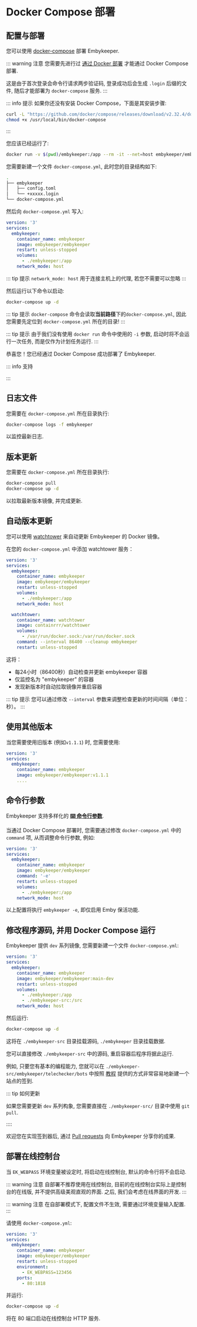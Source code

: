# Docker Compose 部署

## 配置与部署

您可以使用 [docker-compose](https://docs.docker.com/compose/install/standalone/) 部署 Embykeeper.

::: warning 注意
您需要先进行过 [通过 Docker 部署](/guide/Linux-Docker-部署) 才能通过 Docker Compose 部署.

这是由于首次登录会命令行请求两步验证码, 登录成功后会生成 `.login` 后缀的文件, 随后才能部署为 `docker-compose` 服务.
:::

::: info 提示
如果你还没有安装 Docker Compose，下面是其安装步骤:

```bash
curl -L "https://github.com/docker/compose/releases/download/v2.32.4/docker-compose-$(uname -s)-$(uname -m)" -o /usr/local/bin/docker-compose
chmod +x /usr/local/bin/docker-compose
```

:::

您应该已经运行了:

```bash
docker run -v $(pwd)/embykeeper:/app --rm -it --net=host embykeeper/embykeeper -i
```

您需要新建一个文件 `docker-compose.yml`, 此时您的目录结构如下:

```bash
.
├── embykeeper
│   ├── config.toml
│   └── +xxxxx.login
└── docker-compose.yml
```

然后向 `docker-compose.yml` 写入:

```yaml
version: '3'
services:
  embykeeper:
    container_name: embykeeper
    image: embykeeper/embykeeper
    restart: unless-stopped
    volumes:
      - ./embykeeper:/app
    network_mode: host
```

::: tip 提示
`network_mode: host` 用于连接主机上的代理, 若您不需要可以忽略
:::

然后运行以下命令以启动:

```bash
docker-compose up -d
```

::: tip 提示
`docker-compose` 命令会读取**当前路径**下的`docker-compose.yml`, 因此您需要先定位到 `docker-compose.yml` 所在的目录!
:::

::: tip 提示
由于我们没有使用 `docker run` 命令中使用的 `-i` 参数, 启动时将不会运行一次任务, 而是仅作为计划任务运行.
:::

恭喜您！您已经通过 Docker Compose 成功部署了 Embykeeper.

::: info 支持

<!--@include: ./_支持.md-->

:::

## 日志文件

您需要在 `docker-compose.yml` 所在目录执行:

```bash
docker-compose logs -f embykeeper
```

以监控最新日志.

## 版本更新

您需要在 `docker-compose.yml` 所在目录执行:

```bash
docker-compose pull
docker-compose up -d
```

以拉取最新版本镜像, 并完成更新.

## 自动版本更新

您可以使用 [watchtower](https://github.com/containrrr/watchtower) 来自动更新 Embykeeper 的 Docker 镜像。

在您的 `docker-compose.yml` 中添加 watchtower 服务：

```yaml
version: '3'
services:
  embykeeper:
    container_name: embykeeper
    image: embykeeper/embykeeper
    restart: unless-stopped
    volumes:
      - ./embykeeper:/app
    network_mode: host

  watchtower:
    container_name: watchtower
    image: containrrr/watchtower
    volumes:
      - /var/run/docker.sock:/var/run/docker.sock
    command: --interval 86400 --cleanup embykeeper
    restart: unless-stopped
```

这将：

- 每24小时（86400秒）自动检查并更新 embykeeper 容器
- 仅监控名为 "embykeeper" 的容器
- 发现新版本时自动拉取镜像并重启容器

::: tip 提示
您可以通过修改 `--interval` 参数来调整检查更新的时间间隔（单位：秒）。
:::

## 使用其他版本

当您需要使用旧版本 (例如`v1.1.1`) 时, 您需要使用:

```yaml
version: '3'
services:
  embykeeper:
    container_name: embykeeper
    image: embykeeper/embykeeper:v1.1.1
    ....
```

## 命令行参数

Embykeeper 支持多样化的 [**⌨️ 命令行参数**](/guide/命令行参数).

<!-- #region command -->

当通过 Docker Compose 部署时, 您需要通过修改 `docker-compose.yml` 中的 `command` 项, 从而调整命令行参数, 例如:

```yaml
version: '3'
services:
  embykeeper:
    container_name: embykeeper
    image: embykeeper/embykeeper
    command: '-e'
    restart: unless-stopped
    volumes:
      - ./embykeeper:/app
    network_mode: host
```

<!-- #endregion command -->

以上配置将执行 `embykeeper -e`, 即仅启用 Emby 保活功能.

## 修改程序源码, 并用 Docker Compose 运行

Embykeeper 提供 `dev` 系列镜像, 您需要新建一个文件 `docker-compose.yml`:

```yaml
version: '3'
services:
  embykeeper:
    container_name: embykeeper
    image: embykeeper/embykeeper:main-dev
    restart: unless-stopped
    volumes:
      - ./embykeeper:/app
      - ./embykeeper-src:/src
    network_mode: host
```

然后运行:

```bash
docker-compose up -d
```

这将在 `./embykeeper-src` 目录挂载源码, `./embykeeper` 目录挂载数据.

您可以直接修改 `./embykeeper-src` 中的源码, 重启容器后程序将据此运行.

例如, 只要您有基本的编程能力, 您就可以在 `./embykeeper-src/embykeeper/telechecker/bots` 中按照 [教程](/guide/参与开发#每日签到站点) 提供的方式非常容易地新建一个站点的签到.

::: tip 如何更新

如果您需要更新 `dev` 系列构象, 您需要直接在 `./embykeeper-src/` 目录中使用 `git pull`.

::::

欢迎您在实现签到器后, 通过 [Pull requests](https://github.com/emby-keeper/emby-keeper/pulls) 向 Embykeeper 分享你的成果.

## 部署在线控制台

当 `EK_WEBPASS` 环境变量被设定时, 将启动在线控制台, 默认的命令行将不会启动.

::: warning 注意
自部署不推荐使用在线控制台, 目前的在线控制台实际上是控制台的在线版, 并不提供高级美观直观的界面.
之后, 我们会考虑在线界面的开发.
:::

::: warning 注意
在自部署模式下, 配置文件不生效, 需要通过环境变量输入配置.
:::

请使用 `docker-compose.yml`:

```yaml
version: '3'
services:
  embykeeper:
    container_name: embykeeper
    image: embykeeper/embykeeper
    restart: unless-stopped
    environment:
      - EK_WEBPASS=123456
    ports:
      - 80:1818
```

并运行:

```bash
docker-compose up -d
```

将在 80 端口启动在线控制台 HTTP 服务.
